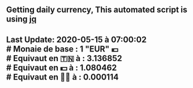## Getting daily currency, This automated script is using [jq](https://stedolan.github.io/jq/)
## Last Update:  2020-05-15 à 07:00:02 </br># Monaie de base : 1 "EUR" 💶 </br> # Equivaut en 🇹🇳 à :  3.136852 </br> # Equivaut en 💵 à : 1.080462</br> # Equivaut en 🐱‍💻 à :  0.000114
